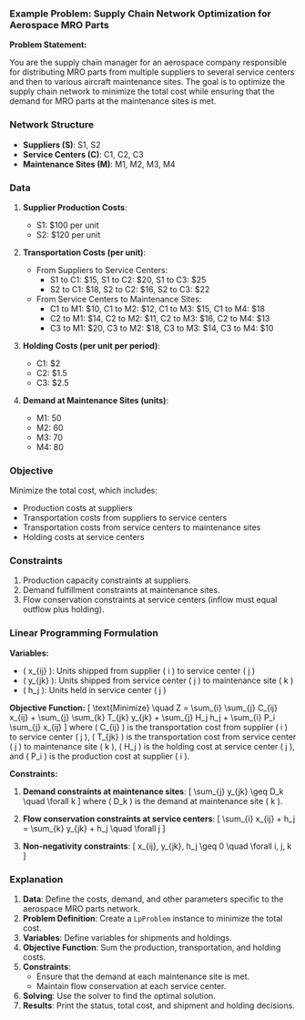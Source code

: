 ### Example Problem: Supply Chain Network Optimization for Aerospace MRO Parts

**Problem Statement:**

You are the supply chain manager for an aerospace company responsible for distributing MRO parts from multiple suppliers to several service centers and then to various aircraft maintenance sites. The goal is to optimize the supply chain network to minimize the total cost while ensuring that the demand for MRO parts at the maintenance sites is met.

### Network Structure

- **Suppliers (S)**: S1, S2
- **Service Centers (C)**: C1, C2, C3
- **Maintenance Sites (M)**: M1, M2, M3, M4

### Data

1. **Supplier Production Costs**:
   - S1: $100 per unit
   - S2: $120 per unit

2. **Transportation Costs (per unit)**:
   - From Suppliers to Service Centers:
     - S1 to C1: $15, S1 to C2: $20, S1 to C3: $25
     - S2 to C1: $18, S2 to C2: $16, S2 to C3: $22
   - From Service Centers to Maintenance Sites:
     - C1 to M1: $10, C1 to M2: $12, C1 to M3: $15, C1 to M4: $18
     - C2 to M1: $14, C2 to M2: $11, C2 to M3: $16, C2 to M4: $13
     - C3 to M1: $20, C3 to M2: $18, C3 to M3: $14, C3 to M4: $10

3. **Holding Costs (per unit per period)**:
   - C1: $2
   - C2: $1.5
   - C3: $2.5

4. **Demand at Maintenance Sites (units)**:
   - M1: 50
   - M2: 60
   - M3: 70
   - M4: 80

### Objective

Minimize the total cost, which includes:
- Production costs at suppliers
- Transportation costs from suppliers to service centers
- Transportation costs from service centers to maintenance sites
- Holding costs at service centers

### Constraints

1. Production capacity constraints at suppliers.
2. Demand fulfillment constraints at maintenance sites.
3. Flow conservation constraints at service centers (inflow must equal outflow plus holding).

### Linear Programming Formulation

**Variables:**
- \( x_{ij} \): Units shipped from supplier \( i \) to service center \( j \)
- \( y_{jk} \): Units shipped from service center \( j \) to maintenance site \( k \)
- \( h_j \): Units held in service center \( j \)

**Objective Function:**
\[
\text{Minimize} \quad Z = \sum_{i} \sum_{j} C_{ij} x_{ij} + \sum_{j} \sum_{k} T_{jk} y_{jk} + \sum_{j} H_j h_j + \sum_{i} P_i \sum_{j} x_{ij}
\]
where \( C_{ij} \) is the transportation cost from supplier \( i \) to service center \( j \), \( T_{jk} \) is the transportation cost from service center \( j \) to maintenance site \( k \), \( H_j \) is the holding cost at service center \( j \), and \( P_i \) is the production cost at supplier \( i \).

**Constraints:**
1. **Demand constraints at maintenance sites**:
   \[
   \sum_{j} y_{jk} \geq D_k \quad \forall k
   \]
   where \( D_k \) is the demand at maintenance site \( k \).

2. **Flow conservation constraints at service centers**:
   \[
   \sum_{i} x_{ij} + h_j = \sum_{k} y_{jk} + h_j \quad \forall j
   \]

3. **Non-negativity constraints**:
   \[
   x_{ij}, y_{jk}, h_j \geq 0 \quad \forall i, j, k
   \]

### Explanation

1. **Data**: Define the costs, demand, and other parameters specific to the aerospace MRO parts network.
2. **Problem Definition**: Create a `LpProblem` instance to minimize the total cost.
3. **Variables**: Define variables for shipments and holdings.
4. **Objective Function**: Sum the production, transportation, and holding costs.
5. **Constraints**:
   - Ensure that the demand at each maintenance site is met.
   - Maintain flow conservation at each service center.
6. **Solving**: Use the solver to find the optimal solution.
7. **Results**: Print the status, total cost, and shipment and holding decisions.
